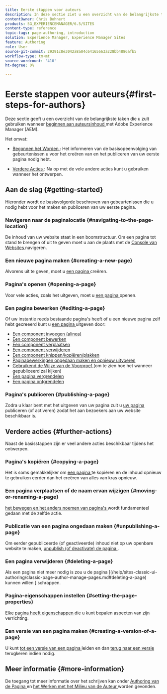 ```yaml
---
title: Eerste stappen voor auteurs
description: In deze sectie ziet u een overzicht van de belangrijkste taken die u gebruikt bij het ontwerpen van inhoud met Adobe Experience Manager (AEM).
contentOwner: Chris Bohnert
products: SG_EXPERIENCEMANAGER/6.5/SITES
content-type: reference
topic-tags: page-authoring, introduction
solution: Experience Manager, Experience Manager Sites
feature: Authoring
role: User
source-git-commit: 29391c8e3042a8a04c64165663a228bb4886afb5
workflow-type: tm+mt
source-wordcount: '410'
ht-degree: 0%

---
```


# Eerste stappen voor auteurs{#first-steps-for-authors}

Deze sectie geeft u een overzicht van de belangrijkste taken die u zult gebruiken wanneer [ beginnen aan auteursinhoud ](/help/sites-authoring/author.md#concept-of-authoring-and-publishing) met Adobe Experience Manager (AEM).

Het omvat:

* [ Begonnen het Worden ](#getting-started): Het informeren van de basisopeenvolging van gebeurtenissen u voor het creëren van en het publiceren van uw eerste pagina nodig hebt.

* [ Verdere Acties ](#further-actions): Na op met de vele andere acties kunt u gebruiken wanneer het ontwerpen.

## Aan de slag {#getting-started}

Hieronder wordt de basisvolgorde beschreven van gebeurtenissen die u nodig hebt voor het maken en publiceren van uw eerste pagina.

### Navigeren naar de paginalocatie {#navigating-to-the-page-location}

De inhoud van uw website staat in een boomstructuur. Om een pagina tot stand te brengen of uit te geven moet u aan de plaats met de [ Console van Websites ](/help/sites-classic-ui-authoring/author-env-basic-handling.md#navigating-with-the-websites-console) navigeren.

### Een nieuwe pagina maken {#creating-a-new-page}

Alvorens uit te geven, moet u [ een pagina ](/help/sites-classic-ui-authoring/classic-page-author-manage-pages.md#creating-a-new-page) creëren.

### Pagina&#39;s openen {#opening-a-page}

Voor vele acties, zoals het uitgeven, moet u [ een pagina ](/help/sites-classic-ui-authoring/classic-page-author-manage-pages.md#opening-a-page-for-editing) openen.

### Een pagina bewerken {#editing-a-page}

Of uw instantie reeds bestaande pagina&#39;s heeft of u een nieuwe pagina zelf hebt gecreeerd kunt u [ een pagina ](/help/sites-classic-ui-authoring/classic-page-author-edit-content.md) uitgeven door:

* [Een component invoegen (alinea)](/help/sites-classic-ui-authoring/classic-page-author-edit-content.md#inserting-a-component)
* [Een component bewerken](/help/sites-classic-ui-authoring/classic-page-author-edit-content.md#editing-a-component-content-and-properties)
* [Een component verplaatsen](/help/sites-classic-ui-authoring/classic-page-author-edit-content.md#moving-a-component)
* [Een component verwijderen](/help/sites-classic-ui-authoring/classic-page-author-edit-content.md#deleting-a-component)
* [Een component knippen/kopiëren/plakken](/help/sites-classic-ui-authoring/classic-page-author-edit-content.md#cut-copy-paste-a-component)
* [Paginabewerkingen ongedaan maken en opnieuw uitvoeren](/help/sites-classic-ui-authoring/classic-page-author-edit-content.md#undoing-and-redoing-page-edits)
* [ Gebruikend de Wijze van de Voorproef ](/help/sites-classic-ui-authoring/classic-page-author-edit-content.md#previewing-pages) (om te zien hoe het wanneer gepubliceerd zal kijken)
* [Een pagina vergrendelen](/help/sites-classic-ui-authoring/classic-page-author-edit-content.md#locking-a-page)
* [Een pagina ontgrendelen](/help/sites-classic-ui-authoring/classic-page-author-edit-content.md#unlocking-a-page)

### Pagina&#39;s publiceren {#publishing-a-page}

Zodra u klaar bent met het uitgeven van uw pagina zult u [ uw pagina ](/help/sites-classic-ui-authoring/classic-page-author-publish-pages.md#main-pars-title-10) publiceren (of activeren) zodat het aan bezoekers aan uw website beschikbaar is.

## Verdere acties {#further-actions}

Naast de basisstappen zijn er veel andere acties beschikbaar tijdens het ontwerpen.

### Pagina&#39;s kopiëren {#copying-a-page}

Het is soms gemakkelijker om [ een pagina ](/help/sites-classic-ui-authoring/classic-page-author-manage-pages.md#copying-and-pasting-a-page) te kopiëren en de inhoud opnieuw te gebruiken eerder dan het creëren van alles van kras opnieuw.

### Een pagina verplaatsen of de naam ervan wijzigen {#moving-or-renaming-a-page}

[ het bewegen en het anders noemen van pagina&#39;s ](/help/sites-classic-ui-authoring/classic-page-author-manage-pages.md#moving-or-renaming-page) wordt fundamenteel gedaan met de zelfde actie.

### Publicatie van een pagina ongedaan maken {#unpublishing-a-page}

Om eerder gepubliceerde (of geactiveerde) inhoud niet op uw openbare website te maken, [ unpublish (of deactivate) de pagina ](/help/sites-classic-ui-authoring/classic-page-author-publish-pages.md#unpublishing-a-page).

### Een pagina verwijderen {#deleting-a-page}

Als een pagina niet meer nodig is zou u de pagina ](/help/sites-classic-ui-authoring/classic-page-author-manage-pages.md#deleting-a-page) kunnen willen [ schrappen.

### Pagina-eigenschappen instellen {#setting-the-page-properties}

Elke [ pagina heeft eigenschappen ](/help/sites-classic-ui-authoring/classic-page-author-edit-page-properties.md) die u kunt bepalen aspecten van zijn verrichting.

### Een versie van een pagina maken {#creating-a-version-of-a-page}

U kunt [ tot een versie van een pagina ](/help/sites-classic-ui-authoring/classic-page-author-work-with-versions.md#creating-a-new-version) leiden en dan [ terug naar een versie ](/help/sites-classic-ui-authoring/classic-page-author-work-with-versions.md#restoring-a-page-version-from-sidekick) terugkeren indien nodig.

## Meer informatie {#more-information}

De toegang tot meer informatie over het schrijven kan onder [ Authoring van de Pagina ](/help/sites-classic-ui-authoring/classic-page-author.md) en [ het Werken met het Milieu van de Auteur ](/help/sites-classic-ui-authoring/author-env.md) worden gevonden.
